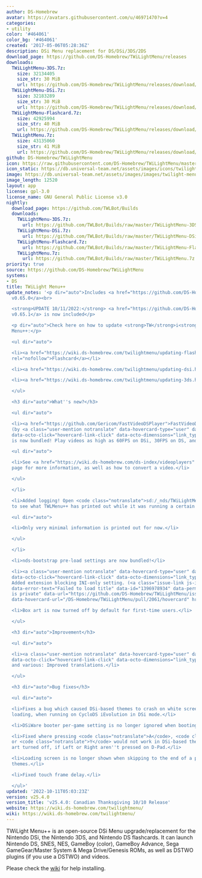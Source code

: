 ```yaml
---
author: DS-Homebrew
avatar: https://avatars.githubusercontent.com/u/46971470?v=4
categories:
- utility
color: '#464061'
color_bg: '#464061'
created: '2017-05-06T05:28:36Z'
description: DSi Menu replacement for DS/DSi/3DS/2DS
download_page: https://github.com/DS-Homebrew/TWiLightMenu/releases
downloads:
  TWiLightMenu-3DS.7z:
    size: 32134405
    size_str: 30 MiB
    url: https://github.com/DS-Homebrew/TWiLightMenu/releases/download/v25.4.0/TWiLightMenu-3DS.7z
  TWiLightMenu-DSi.7z:
    size: 32183289
    size_str: 30 MiB
    url: https://github.com/DS-Homebrew/TWiLightMenu/releases/download/v25.4.0/TWiLightMenu-DSi.7z
  TWiLightMenu-Flashcard.7z:
    size: 42925994
    size_str: 40 MiB
    url: https://github.com/DS-Homebrew/TWiLightMenu/releases/download/v25.4.0/TWiLightMenu-Flashcard.7z
  TWiLightMenu.7z:
    size: 43135060
    size_str: 41 MiB
    url: https://github.com/DS-Homebrew/TWiLightMenu/releases/download/v25.4.0/TWiLightMenu.7z
github: DS-Homebrew/TWiLightMenu
icon: https://raw.githubusercontent.com/DS-Homebrew/TWiLightMenu/master/booter/Twilight%2B%2B-animated%20icon-fix.gif
icon_static: https://db.universal-team.net/assets/images/icons/twilight-menu.png
image: https://db.universal-team.net/assets/images/images/twilight-menu.png
image_length: 12520
layout: app
license: gpl-3.0
license_name: GNU General Public License v3.0
nightly:
  download_page: https://github.com/TWLBot/Builds
  downloads:
    TWiLightMenu-3DS.7z:
      url: https://github.com/TWLBot/Builds/raw/master/TWiLightMenu-3DS.7z
    TWiLightMenu-DSi.7z:
      url: https://github.com/TWLBot/Builds/raw/master/TWiLightMenu-DSi.7z
    TWiLightMenu-Flashcard.7z:
      url: https://github.com/TWLBot/Builds/raw/master/TWiLightMenu-Flashcard.7z
    TWiLightMenu.7z:
      url: https://github.com/TWLBot/Builds/raw/master/TWiLightMenu.7z
priority: true
source: https://github.com/DS-Homebrew/TWiLightMenu
systems:
- DS
title: TWiLight Menu++
update_notes: '<p dir="auto">Includes <a href="https://github.com/DS-Homebrew/nds-bootstrap/releases/tag/v0.65.0">nds-bootstrap
  v0.65.0</a><br>

  <strong>UPDATE 10/11/2022:</strong> <a href="https://github.com/DS-Homebrew/nds-bootstrap/releases/tag/v0.65.1">nds-bootstrap
  v0.65.1</a> is now included</p>

  <p dir="auto">Check here on how to update <strong>TW</strong>i<strong>L</strong>ight
  Menu++:</p>

  <ul dir="auto">

  <li><a href="https://wiki.ds-homebrew.com/twilightmenu/updating-flashcard.html"
  rel="nofollow">Flashcard</a></li>

  <li><a href="https://wiki.ds-homebrew.com/twilightmenu/updating-dsi.html" rel="nofollow">DSi</a></li>

  <li><a href="https://wiki.ds-homebrew.com/twilightmenu/updating-3ds.html" rel="nofollow">3DS</a></li>

  </ul>

  <h3 dir="auto">What''s new?</h3>

  <ul dir="auto">

  <li><a href="https://github.com/Gericom/FastVideoDSPlayer">FastVideoDSPlayer</a>
  (by <a class="user-mention notranslate" data-hovercard-type="user" data-hovercard-url="/users/Gericom/hovercard"
  data-octo-click="hovercard-link-click" data-octo-dimensions="link_type:self" href="https://github.com/Gericom">@Gericom</a>)
  is now bundled! Play videos as high as 60FPS on DSi, 30FPS on DS, and with any length!

  <ul dir="auto">

  <li>See <a href="https://wiki.ds-homebrew.com/ds-index/videoplayers" rel="nofollow">this</a>
  page for more information, as well as how to convert a video.</li>

  </ul>

  </li>

  <li>Added logging! Open <code class="notranslate">sd:/_nds/TWiLightMenu/log.txt</code>
  to see what TWLMenu++ has printed out while it was running a certain theme.

  <ul dir="auto">

  <li>Only very minimal information is printed out for now.</li>

  </ul>

  </li>

  <li>nds-bootstrap pre-load settings are now bundled!</li>

  <li><a class="user-mention notranslate" data-hovercard-type="user" data-hovercard-url="/users/Epicpkmn11/hovercard"
  data-octo-click="hovercard-link-click" data-octo-dimensions="link_type:self" href="https://github.com/Epicpkmn11">@Epicpkmn11</a>:
  Added extension blocking INI-only setting. (<a class="issue-link js-issue-link"
  data-error-text="Failed to load title" data-id="1396978934" data-permission-text="Title
  is private" data-url="https://github.com/DS-Homebrew/TWiLightMenu/issues/2061" data-hovercard-type="pull_request"
  data-hovercard-url="/DS-Homebrew/TWiLightMenu/pull/2061/hovercard" href="https://github.com/DS-Homebrew/TWiLightMenu/pull/2061">#2061</a>)</li>

  <li>Box art is now turned off by default for first-time users.</li>

  </ul>

  <h3 dir="auto">Improvement</h3>

  <ul dir="auto">

  <li><a class="user-mention notranslate" data-hovercard-type="user" data-hovercard-url="/users/Epicpkmn11/hovercard"
  data-octo-click="hovercard-link-click" data-octo-dimensions="link_type:self" href="https://github.com/Epicpkmn11">@Epicpkmn11</a>
  and various: Improved translations.</li>

  </ul>

  <h3 dir="auto">Bug fixes</h3>

  <ul dir="auto">

  <li>Fixes a bug which caused DSi-based themes to crash on white screens during font
  loading, when running on CycloDS iEvolution in DSi mode.</li>

  <li>DSiWare booter per-game setting is no longer ignored when booting Last-run ROM.</li>

  <li>Fixed where pressing <code class="notranslate">A</code>, <code class="notranslate">X</code>,
  or <code class="notranslate">Y</code> would not work in DSi-based themes with box
  art turned off, if Left or Right aren''t pressed on D-Pad.</li>

  <li>Loading screen is no longer shown when skipping to the end of a page in DSi-based
  themes.</li>

  <li>Fixed touch frame delay.</li>

  </ul>'
updated: '2022-10-11T05:03:23Z'
version: v25.4.0
version_title: 'v25.4.0: Canadian Thanksgiving 10/10 Release'
website: https://wiki.ds-homebrew.com/twilightmenu/
wiki: https://wiki.ds-homebrew.com/twilightmenu/
---
```

TWiLight Menu++ is an open-source DSi Menu upgrade/replacement for the Nintendo DSi, the Nintendo 3DS, and Nintendo DS flashcards. It can launch Nintendo DS, SNES, NES, GameBoy (color), GameBoy Advance, Sega GameGear/Master System & Mega Drive/Genesis ROMs, as well as DSTWO plugins (if you use a DSTWO) and videos.

Please check the [wiki](https://wiki.ds-homebrew.com/twilightmenu/) for help installing.